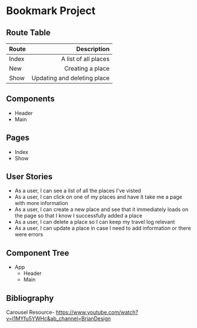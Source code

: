 # Bookmark Project
## Route Table

| Route         | Description   | 
| ------------- | -------------:| 
| Index      | A list of all places |
| New | Creating a place |
| Show      | Updating and deleting place |

## Components 

- Header
- Main

## Pages
- Index
- Show

## User Stories
- As a user, I can see a list of all the places I've visted
- As a user, I can click on one of my places and have it take me a page with more information
- As a user, I can create a new place and see that it immediately loads on the page so that I know I successfully added a place
- As a user, I can delete a place so I can keep my travel log relevant
- As a user, I can update a place in case I need to add information or there were errors

## Component Tree
- App
  - Header
  - Main

## Bibliography

Carousel Resource- https://www.youtube.com/watch?v=l1MYfu5YWHc&ab_channel=BrianDesign
   
